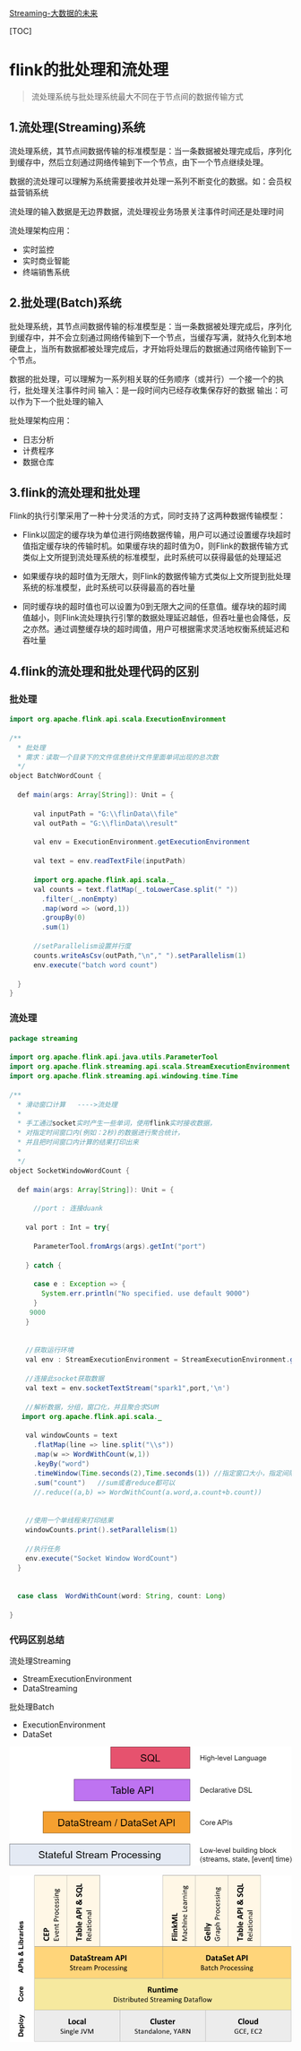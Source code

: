 [Streaming-大数据的未来](https://www.cnblogs.com/tree1123/p/11389146.html)
<!-- toc -->
[TOC]
# flink的批处理和流处理
> 流处理系统与批处理系统最大不同在于节点间的数据传输方式
## 1.流处理(Streaming)系统
流处理系统，其节点间数据传输的标准模型是：当一条数据被处理完成后，序列化到缓存中，然后立刻通过网络传输到下一个节点，由下一个节点继续处理。

数据的流处理可以理解为系统需要接收并处理一系列不断变化的数据。如：会员权益营销系统

流处理的输入数据是无边界数据，流处理视业务场景关注事件时间还是处理时间

流处理架构应用：

- 实时监控
- 实时商业智能
- 终端销售系统

## 2.批处理(Batch)系统
批处理系统，其节点间数据传输的标准模型是：当一条数据被处理完成后，序列化到缓存中，并不会立刻通过网络传输到下一个节点，当缓存写满，就持久化到本地硬盘上，当所有数据都被处理完成后，才开始将处理后的数据通过网络传输到下一个节点。 

数据的批处理，可以理解为一系列相关联的任务顺序（或并行）一个接一个的执行，批处理关注事件时间
输入：是一段时间内已经存收集保存好的数据
输出：可以作为下一个批处理的输入

批处理架构应用：

- 日志分析
- 计费程序
- 数据仓库

## 3.flink的流处理和批处理

Flink的执行引擎采用了一种十分灵活的方式，同时支持了这两种数据传输模型：

- Flink以固定的缓存块为单位进行网络数据传输，用户可以通过设置缓存块超时值指定缓存块的传输时机。如果缓存块的超时值为0，则Flink的数据传输方式类似上文所提到流处理系统的标准模型，此时系统可以获得最低的处理延迟

- 如果缓存块的超时值为无限大，则Flink的数据传输方式类似上文所提到批处理系统的标准模型，此时系统可以获得最高的吞吐量

- 同时缓存块的超时值也可以设置为0到无限大之间的任意值。缓存块的超时阈值越小，则Flink流处理执行引擎的数据处理延迟越低，但吞吐量也会降低，反之亦然。通过调整缓存块的超时阈值，用户可根据需求灵活地权衡系统延迟和吞吐量

## 4.flink的流处理和批处理代码的区别

### 批处理
```java
import org.apache.flink.api.scala.ExecutionEnvironment
 
/**
  * 批处理
  * 需求：读取一个目录下的文件信息统计文件里面单词出现的总次数
  */
object BatchWordCount {
 
  def main(args: Array[String]): Unit = {
 
      val inputPath = "G:\\flinData\\file"
      val outPath = "G:\\flinData\\result"
 
      val env = ExecutionEnvironment.getExecutionEnvironment
 
      val text = env.readTextFile(inputPath)
 
      import org.apache.flink.api.scala._
      val counts = text.flatMap(_.toLowerCase.split(" "))
        .filter(_.nonEmpty)
        .map(word => (word,1))
        .groupBy(0)
        .sum(1)
 
      //setParallelism设置并行度
      counts.writeAsCsv(outPath,"\n"," ").setParallelism(1)
      env.execute("batch word count")
 
  }
}
```

### 流处理

```java
package streaming
 
import org.apache.flink.api.java.utils.ParameterTool
import org.apache.flink.streaming.api.scala.StreamExecutionEnvironment
import org.apache.flink.streaming.api.windowing.time.Time
 
/**
  * 滑动窗口计算   ---->流处理
  *
  * 手工通过socket实时产生一些单词，使用flink实时接收数据，
  * 对指定时间窗口内(例如：2秒)的数据进行聚合统计，
  * 并且把时间窗口内计算的结果打印出来
  *
  */
object SocketWindowWordCount {
 
  def main(args: Array[String]): Unit = {
 
      //port : 连接duank
 
    val port : Int = try{
 
      ParameterTool.fromArgs(args).getInt("port")
 
    } catch {
 
      case e : Exception => {
        System.err.println("No specified. use default 9000")
      }
     9000
    }
 
 
    //获取运行环境
    val env : StreamExecutionEnvironment = StreamExecutionEnvironment.getExecutionEnvironment
 
    //连接此socket获取数据
    val text = env.socketTextStream("spark1",port,'\n')
 
    //解析数据，分组，窗口化，并且聚合求SUM
   import org.apache.flink.api.scala._
 
    val windowCounts = text
      .flatMap(line => line.split("\\s"))
      .map(w => WordWithCount(w,1))
      .keyBy("word")
      .timeWindow(Time.seconds(2),Time.seconds(1)) //指定窗口大小，指定间隔时间
      .sum("count")   //sum或者reduce都可以
      //.reduce((a,b) => WordWithCount(a.word,a.count+b.count))
 
 
    //使用一个单线程来打印结果
    windowCounts.print().setParallelism(1)
 
    //执行任务
    env.execute("Socket Window WordCount")
  }
 
 
  case class  WordWithCount(word: String, count: Long)
 
}
```
### 代码区别总结
流处理Streaming

- StreamExecutionEnvironment
- DataStreaming

批处理Batch
- ExecutionEnvironment
- DataSet

![](img/flink-api.png)

![](img/flink-stack.png)
